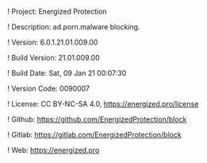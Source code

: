 ! Project: Energized Protection

! Description: ad.porn.malware blocking.

! Version: 6.0.1.21.01.009.00

! Build Version: 21.01.009.00

! Build Date: Sat, 09 Jan 21 00:07:30

! Version Code: 0090007

! License: CC BY-NC-SA 4.0, https://energized.pro/license

! Github: https://github.com/EnergizedProtection/block

! Gitlab: https://gitlab.com/EnergizedProtection/block


! Web: https://energized.pro
